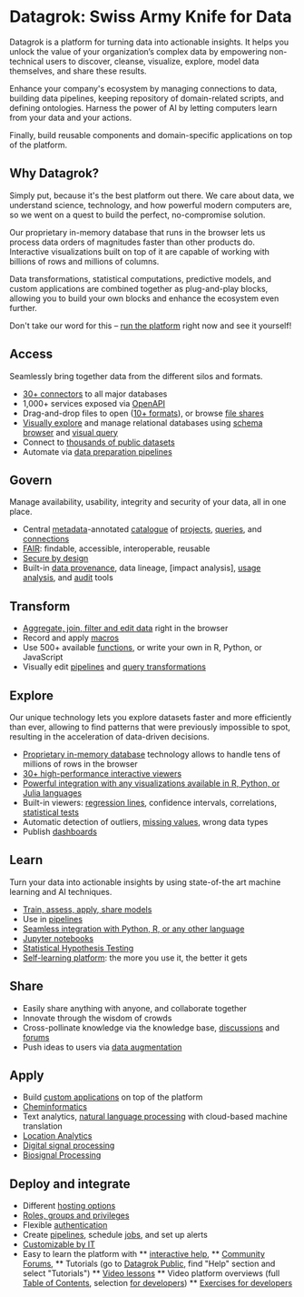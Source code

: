 <!-- TITLE: Datagrok -->
<!-- SUBTITLE: -->

# Datagrok: Swiss Army Knife for Data 

Datagrok is a platform for turning data into actionable insights. It helps you unlock the value of your organization’s complex data by empowering non-technical users to discover, cleanse, visualize, explore, model data themselves, and share these results.

Enhance your company's ecosystem by managing connections to data, building data pipelines, keeping repository of domain-related scripts, and defining ontologies. Harness the power of AI by letting computers learn from your data and your actions.

Finally, build reusable components and domain-specific applications on top of the platform.

## Why Datagrok?

Simply put, because it's the best platform out there. We care about data, we understand science, technology, and how powerful modern computers are, so we went on a quest to build the perfect, no-compromise solution.

Our proprietary in-memory database that runs in the browser lets us process data orders of magnitudes faster than other products do. Interactive visualizations built on top of it are capable of working with billions of rows and millions of columns.

Data transformations, statistical computations, predictive models, and custom applications are combined together as plug-and-play blocks, allowing you to build your own blocks and enhance the ecosystem even further.

Don't take our word for this – [run the platform](https://public.datagrok.ai/) right now and see it yourself! 

## Access

Seamlessly bring together data from the different silos and formats.

  * [30+ connectors](access/data-connection.md) to all major databases
  * 1,000+ services exposed via [OpenAPI](access/open-api.md)
  * Drag-and-drop files to open ([10+ formats](access/importing-data.md)), or browse [file shares](https://public.datagrok.ai/files)
  * [Visually explore](access/db-exploration.md) and manage relational databases using [schema browser](access/db-exploration.md#schema-browser) and [visual query](access/db-visual-query.md)
  * Connect to [thousands of public datasets](access/public-datasets.md)
  * Automate via [data preparation pipelines](access/data-pipeline.md)

## Govern

Manage availability, usability, integrity and security of your data, all in one place.

  * Central [metadata](discover/metadata.md)-annotated [catalogue](https://public.datagrok.ai/) of [projects](https://public.datagrok.ai/projects), [queries](https://public.datagrok.ai/queries), and [connections](https://public.datagrok.ai/connect)
  * [FAIR](discover/fair.md): findable, accessible, interoperable, reusable
  * [Secure by design](govern/security.md)
  * Built-in [data provenance](govern/data-provenance.md), data lineage, [impact analysis], [usage analysis](govern/usage-analysis.md), and [audit](govern/audit.md) tools

## Transform

  * [Aggregate, join, filter and edit data](transform/data-wrangling.md) right in the browser
  * Record and apply [macros](overview/navigation.md#recording-macros)
  * Use 500+ available [functions](overview/functions/function.md), or write your own in R, Python, or JavaScript
  * Visually edit [pipelines](transform/job-editor.md) and [query transformations](transform/recipe-editor.md)

## Explore

Our unique technology lets you explore datasets faster and more efficiently than ever, allowing to find patterns that were previously impossible to spot, resulting in the acceleration of data-driven decisions.

  * [Proprietary in-memory database](develop/performance.md) technology allows to handle tens of millions of rows in the browser
  * [30+ high-performance interactive viewers](visualize/viewers.md)
  * [Powerful integration with any visualizations available in R, Python, or Julia languages](visualize/viewers/scripting-viewer.md)
  * Built-in viewers: [regression lines](visualize/viewers/scatter-plot.md), confidence intervals, correlations, [statistical tests](learn/data-science.md)
  * Automatic detection of outliers, [missing values](transform/missing-values-imputation.md), wrong data types
  * Publish [dashboards](overview/dashboard.md)

## Learn

Turn your data into actionable insights by using state-of-the art machine learning and AI techniques.
 
  * [Train, assess, apply, share models](learn/predictive-modeling.md)
  * Use in [pipelines](transform/job-editor.md)
  * [Seamless integration with Python, R, or any other language](develop/scripting.md)
  * [Jupyter notebooks](develop/jupyter-notebook.md)
  * [Statistical Hypothesis Testing](learn/data-science.md)
  * [Self-learning platform](learn/self-learning-platform.md): the more you use it, the better it gets

## Share

  * Easily share anything with anyone, and collaborate together
  * Innovate through the wisdom of crowds
  * Cross-pollinate knowledge via the knowledge base, [discussions](collaborate/chat.md) and [forums](collaborate/forum.md) 
  * Push ideas to users via [data augmentation](discover/data-augmentation.md)

## Apply

  * Build [custom applications](develop/applications.md) on top of the platform
  * [Cheminformatics](domains/chem/cheminformatics.md)
  * Text analytics, [natural language processing](https://github.com/datagrok-ai/public/tree/master/packages/NLP) with cloud-based machine translation
  * [Location Analytics](https://github.com/datagrok-ai/public/tree/master/packages/Leaflet)
  * [Digital signal processing](https://github.com/datagrok-ai/public/tree/master/packages/DSP)
  * [Biosignal Processing](https://github.com/datagrok-ai/public/tree/master/packages/BioSignals)

## Deploy and integrate

  * Different [hosting options](develop/admin/hosting-options.md)
  * [Roles, groups and privileges](govern/security.md)
  * Flexible [authentication](govern/authentication.md)
  * Create [pipelines](transform/job-editor.md), schedule [jobs](access/data-job.md), and set up alerts
  * [Customizable by IT](develop/admin/it-customizations.md)
  * Easy to learn the platform with
  ** [interactive help](overview/navigation.md#help),
  ** [Community Forums](https://community.datagrok.ai/),
  ** Tutorials (go to [Datagrok Public](https://public.datagrok.ai/), find "Help" section and select "Tutorials")
  ** [Video lessons](video-lessons.md)
  ** Video platform overviews (full [Table of Contents](video-contents.md), selection [for developers](develop/getting-started.md#datagrok-video-walkthrough))
  ** [Exercises for developers](develop/exercises.md)